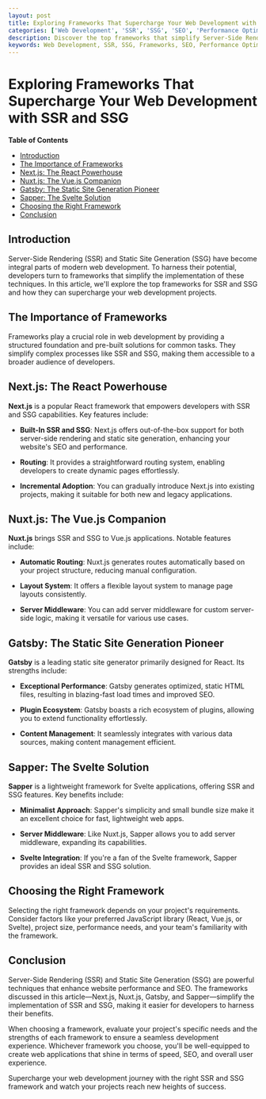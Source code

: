 ```yaml
---
layout: post
title: Exploring Frameworks That Supercharge Your Web Development with SSR and SSG
categories: ['Web Development', 'SSR', 'SSG', 'SEO', 'Performance Optimization']
description: Discover the top frameworks that simplify Server-Side Rendering (SSR) and Static Site Generation (SSG), unlocking SEO benefits and optimizing website performance.
keywords: Web Development, SSR, SSG, Frameworks, SEO, Performance Optimization, Next.js, Nuxt.js, Gatsby, Sapper, React, Vue.js, Svelte
---
```

# Exploring Frameworks That Supercharge Your Web Development with SSR and SSG

**Table of Contents**

- [Introduction](#introduction)
- [The Importance of Frameworks](#the-importance-of-frameworks)
- [Next.js: The React Powerhouse](#nextjs-the-react-powerhouse)
- [Nuxt.js: The Vue.js Companion](#nuxtjs-the-vuejs-companion)
- [Gatsby: The Static Site Generation Pioneer](#gatsby-the-static-site-generation-pioneer)
- [Sapper: The Svelte Solution](#sapper-the-svelte-solution)
- [Choosing the Right Framework](#choosing-the-right-framework)
- [Conclusion](#conclusion)

## Introduction

Server-Side Rendering (SSR) and Static Site Generation (SSG) have become integral parts of modern web development. To harness their potential, developers turn to frameworks that simplify the implementation of these techniques. In this article, we'll explore the top frameworks for SSR and SSG and how they can supercharge your web development projects.

## The Importance of Frameworks

Frameworks play a crucial role in web development by providing a structured foundation and pre-built solutions for common tasks. They simplify complex processes like SSR and SSG, making them accessible to a broader audience of developers.

## Next.js: The React Powerhouse

**Next.js** is a popular React framework that empowers developers with SSR and SSG capabilities. Key features include:

- **Built-In SSR and SSG**: Next.js offers out-of-the-box support for both server-side rendering and static site generation, enhancing your website's SEO and performance.

- **Routing**: It provides a straightforward routing system, enabling developers to create dynamic pages effortlessly.

- **Incremental Adoption**: You can gradually introduce Next.js into existing projects, making it suitable for both new and legacy applications.

## Nuxt.js: The Vue.js Companion

**Nuxt.js** brings SSR and SSG to Vue.js applications. Notable features include:

- **Automatic Routing**: Nuxt.js generates routes automatically based on your project structure, reducing manual configuration.

- **Layout System**: It offers a flexible layout system to manage page layouts consistently.

- **Server Middleware**: You can add server middleware for custom server-side logic, making it versatile for various use cases.

## Gatsby: The Static Site Generation Pioneer

**Gatsby** is a leading static site generator primarily designed for React. Its strengths include:

- **Exceptional Performance**: Gatsby generates optimized, static HTML files, resulting in blazing-fast load times and improved SEO.

- **Plugin Ecosystem**: Gatsby boasts a rich ecosystem of plugins, allowing you to extend functionality effortlessly.

- **Content Management**: It seamlessly integrates with various data sources, making content management efficient.

## Sapper: The Svelte Solution

**Sapper** is a lightweight framework for Svelte applications, offering SSR and SSG features. Key benefits include:

- **Minimalist Approach**: Sapper's simplicity and small bundle size make it an excellent choice for fast, lightweight web apps.

- **Server Middleware**: Like Nuxt.js, Sapper allows you to add server middleware, expanding its capabilities.

- **Svelte Integration**: If you're a fan of the Svelte framework, Sapper provides an ideal SSR and SSG solution.

## Choosing the Right Framework

Selecting the right framework depends on your project's requirements. Consider factors like your preferred JavaScript library (React, Vue.js, or Svelte), project size, performance needs, and your team's familiarity with the framework.

## Conclusion

Server-Side Rendering (SSR) and Static Site Generation (SSG) are powerful techniques that enhance website performance and SEO. The frameworks discussed in this article—Next.js, Nuxt.js, Gatsby, and Sapper—simplify the implementation of SSR and SSG, making it easier for developers to harness their benefits.

When choosing a framework, evaluate your project's specific needs and the strengths of each framework to ensure a seamless development experience. Whichever framework you choose, you'll be well-equipped to create web applications that shine in terms of speed, SEO, and overall user experience.

Supercharge your web development journey with the right SSR and SSG framework and watch your projects reach new heights of success.
